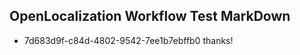 ## OpenLocalization Workflow Test MarkDown
* 7d683d9f-c84d-4802-9542-7ee1b7ebffb0 
thanks!<!--HONumber=Mar16_HO2-->
